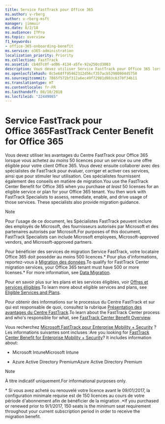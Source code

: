 ```yaml
---
title: Service FastTrack pour Office 365
ms.author: v-rberg
author: v-rberg-msft
manager: jimmuir
ms.date: 8/2/18
ms.audience: ITPro
ms.topic: overview
f1_keywords:
- office-365-onboarding-benefit
ms.service: o365-administration
localization_priority: Priority
ms.collection: FastTrack
ms.assetid: cb4d7c0f-ad86-4134-a5fe-92a250cd3003
description: Vous devez utiliser Service FastTrack pour Office 365 lorsque vous achetez au moins 50 licences pour un service ou un plan éligible pour votre client Office 365. Vous devez ensuite collaborer avec des spécialistes de FastTrack pour évaluer, corriger et activer ces services, ainsi que pour stimuler leur utilisation. Ces spécialistes fournissent également des conseils en matière de migration.
ms.openlocfilehash: 0c5e68ff95462312d56cf357acb52980904d5750
ms.sourcegitcommit: 7865f572bf312a6ec49f72981d983c6370f34b11
ms.translationtype: HT
ms.contentlocale: fr-FR
ms.lasthandoff: 08/10/2018
ms.locfileid: "22449085"
---
```

# <a name="fasttrack-center-benefit-for-office-365"></a><span data-ttu-id="b6d23-105">Service FastTrack pour Office 365</span><span class="sxs-lookup"><span data-stu-id="b6d23-105">FastTrack Center Benefit for Office 365</span></span>

<span data-ttu-id="b6d23-p102">Vous devez utiliser les avantages du Centre FastTrack pour Office 365 lorsque vous achetez *au moins* 50 licences pour un service ou une offre éligible pour votre client Office 365. Vous devez ensuite collaborer avec des spécialistes de FastTrack pour évaluer, corriger et activer ces services, ainsi que pour stimuler leur utilisation. Ces spécialistes fournissent également des conseils en matière de migration.</span><span class="sxs-lookup"><span data-stu-id="b6d23-p102">You use the FastTrack Center Benefit for Office 365 when you purchase  *at least*  50 licenses for an eligible service or plan for your Office 365 tenant. You then work with FastTrack Specialists to assess, remediate, enable, and drive usage of those services. These specialists also provide migration guidance.</span></span> 
  
> [!NOTE]
> <span data-ttu-id="b6d23-109">Pour l’usage de ce document, les Spécialistes FastTrack peuvent inclure des employés de Microsoft, des fournisseurs autorisés par Microsoft et des partenaires autorisés par Microsoft.</span><span class="sxs-lookup"><span data-stu-id="b6d23-109">For purposes of this document, FastTrack Specialists can include Microsoft employees, Microsoft-approved vendors, and Microsoft-approved partners.</span></span> 
  
<span data-ttu-id="b6d23-110">Pour bénéficier des services de migration Service FastTrack, votre locataire Office 365 doit posséder au moins 500 licences.\* Pour plus d'informations, reportez-vous à [Migration des données](data-migration.md).</span><span class="sxs-lookup"><span data-stu-id="b6d23-110">To qualify for FastTrack Center migration services, your Office 365 tenant must have 500 or more licenses.\* For more information, see [Data Migration](data-migration.md).</span></span>
  
<span data-ttu-id="b6d23-111">Pour en savoir plus sur les plans et les services éligibles, voir [Offres et services éligibles](eligible-services-and-plans.md).</span><span class="sxs-lookup"><span data-stu-id="b6d23-111">To learn more about eligible services and plans, see [Eligible Services and Plans](eligible-services-and-plans.md).</span></span>
  
<span data-ttu-id="b6d23-112">Pour obtenir des informations sur le processus du Centre FastTrack et sur qui est responsable de quoi, consultez la rubrique [Présentation des avantages du Centre FastTrack](fasttrack-benefit-overview.md).</span><span class="sxs-lookup"><span data-stu-id="b6d23-112">To learn about the FastTrack Center process and who's responsible for what, see [FastTrack Center Benefit Overview](fasttrack-benefit-overview.md).</span></span>
  
<span data-ttu-id="b6d23-p103">Vous recherchez [Microsoft FastTrack pour Enterprise Mobility + Security](https://go.microsoft.com/fwlink/?linkid=2005312) ? Les informations suivantes sont incluses :</span><span class="sxs-lookup"><span data-stu-id="b6d23-p103">Are you looking for [FastTrack Center Benefit for Enterprise Mobility + Security](https://go.microsoft.com/fwlink/?linkid=2005312)? It includes information about:</span></span>
  
- <span data-ttu-id="b6d23-115">Microsoft Intune</span><span class="sxs-lookup"><span data-stu-id="b6d23-115">Microsoft Intune</span></span>
    
- <span data-ttu-id="b6d23-116">Azure Active Directory Premium</span><span class="sxs-lookup"><span data-stu-id="b6d23-116">Azure Active Directory Premium</span></span> 
    
> [!NOTE]
> <span data-ttu-id="b6d23-117">À titre indicatif uniquement.</span><span class="sxs-lookup"><span data-stu-id="b6d23-117">For informational purposes only.</span></span> 
  
<span data-ttu-id="b6d23-118">\* Si vous avez acheté ou renouvelé votre licence avant le 09/01/2017, la configuration minimale requise est de 150 licences au cours de votre période d'abonnement afin de bénéficier de la migration .</span><span class="sxs-lookup"><span data-stu-id="b6d23-118">\*If you purchased or renewed prior to 9/1/2017, 150 seats is the minimum seat requirement throughout your current subscription period in order to receive the migration benefit.</span></span>
  

 